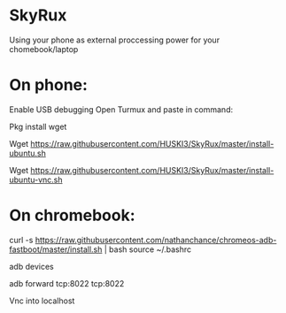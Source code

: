 # SkyRux
Using your phone as external proccessing power for your chomebook/laptop


# On phone:
Enable USB debugging
Open Turmux and paste in command:

Pkg install wget

Wget https://raw.githubusercontent.com/HUSKI3/SkyRux/master/install-ubuntu.sh

Wget https://raw.githubusercontent.com/HUSKI3/SkyRux/master/install-ubuntu-vnc.sh

# On chromebook:
curl -s https://raw.githubusercontent.com/nathanchance/chromeos-adb-fastboot/master/install.sh | bash
source ~/.bashrc

adb devices

adb forward tcp:8022 tcp:8022

Vnc into localhost
